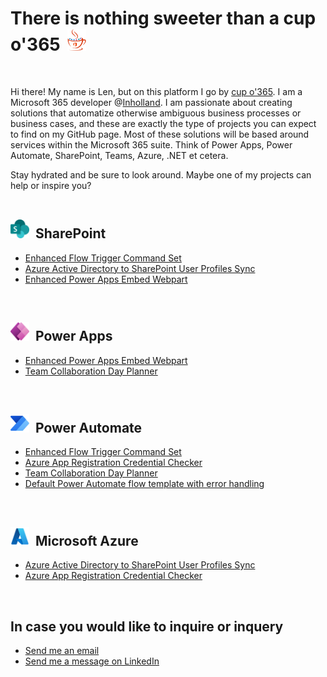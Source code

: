 # There is nothing sweeter than a cup o'365 <img title="cup o'365 logo" src="resources/cupo365-logo-no-margin.png" alt="cup o'365 logo" width="30" height="35" style="margin-left:5px;" />
<br>

Hi there! My name is Len, but on this platform I go by [cup o'365](https://github.com/cupo365). I am a Microsoft 365 developer @[Inholland](https://www.inholland.nl/). I am passionate about creating solutions that automatize otherwise ambiguous business processes or business cases, and these are exactly the type of projects you can expect to find on my GitHub page. Most of these solutions will be based around services within the Microsoft 365 suite. Think of Power Apps, Power Automate, SharePoint, Teams, Azure, .NET et cetera.<br>

Stay hydrated and be sure to look around. Maybe one of my projects can help or inspire you?<br><br>
## <img title="SharePoint logo" src="resources/sharepoint-logo.png" alt="SharePoint logo" width="30" height="30" style="margin-right:5px;" /> SharePoint<br>

- [Enhanced Flow Trigger Command Set](https://github.com/cupo365/enhanced-flow-command-set)
- [Azure Active Directory to SharePoint User Profiles Sync](https://github.com/cupo365/azure-active-directory-to-sharepoint-user-profiles-sync)
- [Enhanced Power Apps Embed Webpart](https://github.com/cupo365/enhanced-power-apps-embed)
<br>

## <img title="Power Apps logo" src="resources/power-apps-logo.png" alt="Power Apps logo" width="30" height="30" style="margin-right:5px;" /> Power Apps<br>

- [Enhanced Power Apps Embed Webpart](https://github.com/cupo365/enhanced-power-apps-embed)
- [Team Collaboration Day Planner](https://github.com/cupo365/team-collaboration-day-planner)
<br>

## <img title="Power Automate logo" src="resources/power-automate-logo.png" alt="Power Automate logo" width="30" height="30" style="margin-right:5px;" /> Power Automate<br>

- [Enhanced Flow Trigger Command Set](https://github.com/cupo365/enhanced-flow-command-set)
- [Azure App Registration Credential Checker](https://github.com/cupo365/aad-app-registration-credential-checker)
- [Team Collaboration Day Planner](https://github.com/cupo365/team-collaboration-day-planner)
- [Default Power Automate flow template with error handling](https://github.com/cupo365/default-flow-with-error-handling)
<br>

## <img title="Microsoft Azure logo" src="resources/azure-logo.png" alt="Microsoft Azure logo" width="30" height="30" style="margin-right:5px;" /> Microsoft Azure<br>

- [Azure Active Directory to SharePoint User Profiles Sync](https://github.com/cupo365/azure-active-directory-to-sharepoint-user-profiles-sync)
- [Azure App Registration Credential Checker](https://github.com/cupo365/aad-app-registration-credential-checker)
<br>

## In case you would like to inquire or inquery
- [Send me an email](mailto:info@cupo365.gg)
- [Send me a message on LinkedIn](https://www.linkedin.com/in/lennart-dewaart)
